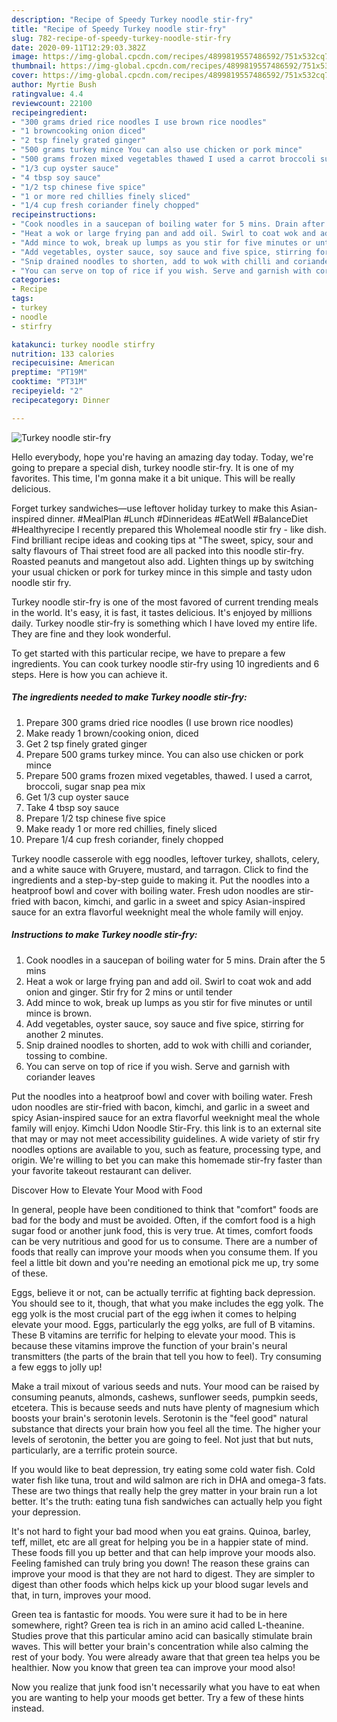 ```yaml
---
description: "Recipe of Speedy Turkey noodle stir-fry"
title: "Recipe of Speedy Turkey noodle stir-fry"
slug: 782-recipe-of-speedy-turkey-noodle-stir-fry
date: 2020-09-11T12:29:03.382Z
image: https://img-global.cpcdn.com/recipes/4899819557486592/751x532cq70/turkey-noodle-stir-fry-recipe-main-photo.jpg
thumbnail: https://img-global.cpcdn.com/recipes/4899819557486592/751x532cq70/turkey-noodle-stir-fry-recipe-main-photo.jpg
cover: https://img-global.cpcdn.com/recipes/4899819557486592/751x532cq70/turkey-noodle-stir-fry-recipe-main-photo.jpg
author: Myrtie Bush
ratingvalue: 4.4
reviewcount: 22100
recipeingredient:
- "300 grams dried rice noodles I use brown rice noodles"
- "1 browncooking onion diced"
- "2 tsp finely grated ginger"
- "500 grams turkey mince You can also use chicken or pork mince"
- "500 grams frozen mixed vegetables thawed I used a carrot broccoli sugar snap pea mix"
- "1/3 cup oyster sauce"
- "4 tbsp soy sauce"
- "1/2 tsp chinese five spice"
- "1 or more red chillies finely sliced"
- "1/4 cup fresh coriander finely chopped"
recipeinstructions:
- "Cook noodles in a saucepan of boiling water for 5 mins. Drain after the 5 mins"
- "Heat a wok or large frying pan and add oil. Swirl to coat wok and add onion and ginger. Stir fry for 2 mins or until tender"
- "Add mince to wok, break up lumps as you stir for five minutes or until mince is brown."
- "Add vegetables, oyster sauce, soy sauce and five spice, stirring for another 2 minutes."
- "Snip drained noodles to shorten, add to wok with chilli and coriander, tossing to combine."
- "You can serve on top of rice if you wish. Serve and garnish with coriander leaves"
categories:
- Recipe
tags:
- turkey
- noodle
- stirfry

katakunci: turkey noodle stirfry 
nutrition: 133 calories
recipecuisine: American
preptime: "PT19M"
cooktime: "PT31M"
recipeyield: "2"
recipecategory: Dinner

---
```



![Turkey noodle stir-fry](https://img-global.cpcdn.com/recipes/4899819557486592/751x532cq70/turkey-noodle-stir-fry-recipe-main-photo.jpg)

Hello everybody, hope you're having an amazing day today. Today, we're going to prepare a special dish, turkey noodle stir-fry. It is one of my favorites. This time, I'm gonna make it a bit unique. This will be really delicious.

Forget turkey sandwiches—use leftover holiday turkey to make this Asian-inspired dinner. #MealPlan #Lunch #Dinnerideas #EatWell #BalanceDiet #Healthyrecipe I recently prepared this Wholemeal noodle stir fry - like dish. Find brilliant recipe ideas and cooking tips at &#34;The sweet, spicy, sour and salty flavours of Thai street food are all packed into this noodle stir-fry. Roasted peanuts and mangetout also add. Lighten things up by switching your usual chicken or pork for turkey mince in this simple and tasty udon noodle stir fry.

Turkey noodle stir-fry is one of the most favored of current trending meals in the world. It's easy, it is fast, it tastes delicious. It's enjoyed by millions daily. Turkey noodle stir-fry is something which I have loved my entire life. They are fine and they look wonderful.


To get started with this particular recipe, we have to prepare a few ingredients. You can cook turkey noodle stir-fry using 10 ingredients and 6 steps. Here is how you can achieve it.

<!--inarticleads1-->

##### The ingredients needed to make Turkey noodle stir-fry:

1. Prepare 300 grams dried rice noodles (I use brown rice noodles)
1. Make ready 1 brown/cooking onion, diced
1. Get 2 tsp finely grated ginger
1. Prepare 500 grams turkey mince. You can also use chicken or pork mince
1. Prepare 500 grams frozen mixed vegetables, thawed. I used a carrot, broccoli, sugar snap pea mix
1. Get 1/3 cup oyster sauce
1. Take 4 tbsp soy sauce
1. Prepare 1/2 tsp chinese five spice
1. Make ready 1 or more red chillies, finely sliced
1. Prepare 1/4 cup fresh coriander, finely chopped


Turkey noodle casserole with egg noodles, leftover turkey, shallots, celery, and a white sauce with Gruyere, mustard, and tarragon. Click to find the ingredients and a step-by-step guide to making it. Put the noodles into a heatproof bowl and cover with boiling water. Fresh udon noodles are stir-fried with bacon, kimchi, and garlic in a sweet and spicy Asian-inspired sauce for an extra flavorful weeknight meal the whole family will enjoy. 

<!--inarticleads2-->

##### Instructions to make Turkey noodle stir-fry:

1. Cook noodles in a saucepan of boiling water for 5 mins. Drain after the 5 mins
1. Heat a wok or large frying pan and add oil. Swirl to coat wok and add onion and ginger. Stir fry for 2 mins or until tender
1. Add mince to wok, break up lumps as you stir for five minutes or until mince is brown.
1. Add vegetables, oyster sauce, soy sauce and five spice, stirring for another 2 minutes.
1. Snip drained noodles to shorten, add to wok with chilli and coriander, tossing to combine.
1. You can serve on top of rice if you wish. Serve and garnish with coriander leaves


Put the noodles into a heatproof bowl and cover with boiling water. Fresh udon noodles are stir-fried with bacon, kimchi, and garlic in a sweet and spicy Asian-inspired sauce for an extra flavorful weeknight meal the whole family will enjoy. Kimchi Udon Noodle Stir-Fry. this link is to an external site that may or may not meet accessibility guidelines. A wide variety of stir fry noodles options are available to you, such as feature, processing type, and origin. We&#39;re willing to bet you can make this homemade stir-fry faster than your favorite takeout restaurant can deliver. 

Discover How to Elevate Your Mood with Food


In general, people have been conditioned to think that "comfort" foods are bad for the body and must be avoided. Often, if the comfort food is a high sugar food or another junk food, this is very true. At times, comfort foods can be very nutritious and good for us to consume. There are a number of foods that really can improve your moods when you consume them. If you feel a little bit down and you're needing an emotional pick me up, try some of these.

Eggs, believe it or not, can be actually terrific at fighting back depression. You should see to it, though, that what you make includes the egg yolk. The egg yolk is the most crucial part of the egg iwhen it comes to helping elevate your mood. Eggs, particularly the egg yolks, are full of B vitamins. These B vitamins are terrific for helping to elevate your mood. This is because these vitamins improve the function of your brain's neural transmitters (the parts of the brain that tell you how to feel). Try consuming a few eggs to jolly up!

Make a trail mixout of various seeds and nuts. Your mood can be raised by consuming peanuts, almonds, cashews, sunflower seeds, pumpkin seeds, etcetera. This is because seeds and nuts have plenty of magnesium which boosts your brain's serotonin levels. Serotonin is the "feel good" natural substance that directs your brain how you feel all the time. The higher your levels of serotonin, the better you are going to feel. Not just that but nuts, particularly, are a terrific protein source.

If you would like to beat depression, try eating some cold water fish. Cold water fish like tuna, trout and wild salmon are rich in DHA and omega-3 fats. These are two things that really help the grey matter in your brain run a lot better. It's the truth: eating tuna fish sandwiches can actually help you fight your depression. 

It's not hard to fight your bad mood when you eat grains. Quinoa, barley, teff, millet, etc are all great for helping you be in a happier state of mind. These foods fill you up better and that can help improve your moods also. Feeling famished can truly bring you down! The reason these grains can improve your mood is that they are not hard to digest. They are simpler to digest than other foods which helps kick up your blood sugar levels and that, in turn, improves your mood.

Green tea is fantastic for moods. You were sure it had to be in here somewhere, right? Green tea is rich in an amino acid called L-theanine. Studies prove that this particular amino acid can basically stimulate brain waves. This will better your brain's concentration while also calming the rest of your body. You were already aware that that green tea helps you be healthier. Now you know that green tea can improve your mood also!

Now you realize that junk food isn't necessarily what you have to eat when you are wanting to help your moods get better. Try  a few  of  these  hints  instead.

